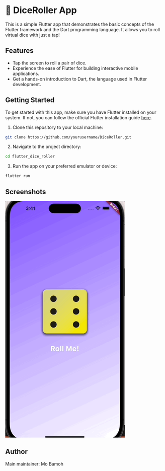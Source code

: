# 🎲 DiceRoller App

This is a simple Flutter app that demonstrates the basic concepts of the Flutter framework and the Dart programming language. It allows you to roll virtual dice with just a tap!

## Features

- Tap the screen to roll a pair of dice.
- Experience the ease of Flutter for building interactive mobile applications.
- Get a hands-on introduction to Dart, the language used in Flutter development.

## Getting Started

To get started with this app, make sure you have Flutter installed on your system. If not, you can follow the official Flutter installation guide [here](https://flutter.dev/docs/get-started/install).

1. Clone this repository to your local machine:

```bash
git clone https://github.com/yourusername/DiceRoller.git
```
2. Navigate to the project directory:
```bash
cd flutter_dice_roller
```
3. Run the app on your preferred emulator or device:
```bash
flutter run
```
## Screenshots
![Demo](demo.gif)

## Author
Main maintainer: Mo Bamoh